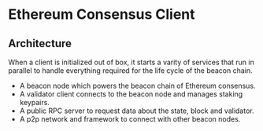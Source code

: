 # Ethereum Consensus Client

## Architecture

When a client is initialized out of box, it starts a varity of services that run in parallel to handle everything required for the life cycle of the beacon chain. 

- A beacon node which powers the beacon chain of Ethereum consensus.
- A validator client connects to the beacon node and manages staking keypairs.
- A public RPC server to request data about the state, block and validator.
- A p2p network and framework to connect with other beacon nodes.


